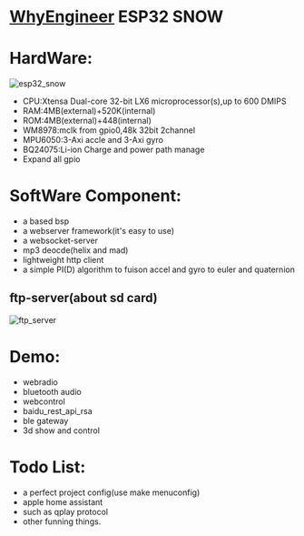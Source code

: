 [WhyEngineer](https://www.whyengineer.com) ESP32 SNOW
====

# HardWare:
![esp32_snow](https://img.whyengineer.com/esp32_snow.png?imageView2/2/w/400/h/400/q/75|imageslim) 

* CPU:Xtensa Dual-core 32-bit LX6 microprocessor(s),up to 600 DMIPS
* RAM:4MB(external)+520K(internal)
* ROM:4MB(external)+448(internal)
* WM8978:mclk from gpio0,48k 32bit 2channel
* MPU6050:3-Axi accle and 3-Axi gyro
* BQ24075:Li-ion Charge and power path manage
* Expand all gpio 

# SoftWare Component:
* a based bsp 
* a webserver framework(it's easy to use)
* a websocket-server
* mp3 deocde(helix and mad)
* lightweight http client
* a simple PI(D) algorithm to fuison accel and gyro to euler and quaternion
## ftp-server(about sd card)
![ftp_server](https://img.whyengineer.com/data/ftp%E6%B5%8B%E8%AF%95%E5%9B%BE%E7%89%87.png?imageView2/2/w/800/h/800/q/75|imageslim) 

# Demo:
* webradio
* bluetooth audio
* webcontrol
* baidu_rest_api_rsa
* ble gateway
* 3d show and control

# Todo List:

* a perfect project config(use make menuconfig)
* apple home assistant
* such as qplay protocol
* other funning things.

